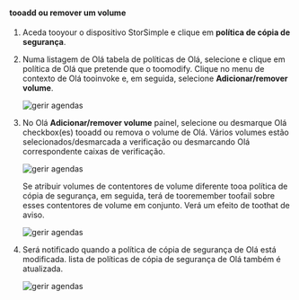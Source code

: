 <!--author=alkohli last changed: 01/02/17-->


#### <a name="tooadd-or-remove-a-volume"></a>tooadd ou remover um volume

1. Aceda tooyour o dispositivo StorSimple e clique em **política de cópia de segurança**.

2. Numa listagem de Olá tabela de políticas de Olá, selecione e clique em política de Olá que pretende que o toomodify. Clique no menu de contexto de Olá tooinvoke e, em seguida, selecione **Adicionar/remover volume**.

    ![gerir agendas](./media/storsimple-8000-add-remove-volume-backup-policy-u2/addvolbupol1.png)

3. No Olá **Adicionar/remover volume** painel, selecione ou desmarque Olá checkbox(es) tooadd ou remova o volume de Olá. Vários volumes estão selecionados/desmarcada a verificação ou desmarcando Olá correspondente caixas de verificação.

    ![gerir agendas](./media/storsimple-8000-add-remove-volume-backup-policy-u2/addvolbupol3.png)

    Se atribuir volumes de contentores de volume diferente tooa política de cópia de segurança, em seguida, terá de tooremember toofail sobre esses contentores de volume em conjunto. Verá um efeito de toothat de aviso.

    ![gerir agendas](./media/storsimple-8000-add-remove-volume-backup-policy-u2/addvolbupol2.png)

4. Será notificado quando a política de cópia de segurança de Olá está modificada. lista de políticas de cópia de segurança de Olá também é atualizada.

    ![gerir agendas](./media/storsimple-8000-add-remove-volume-backup-policy-u2/addvolbupol6.png)





